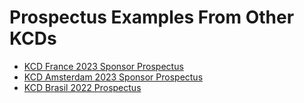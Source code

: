 # Prospectus Examples From Other KCDs

* [KCD France 2023 Sponsor Prospectus](https://docs.google.com/presentation/d/1EVeWqjRMJO8F-Hmo6-pVZS0q68mqSpKoxv-22fPHXoc/edit#slide=id.g13e3ddf15cc_0_121)
* [KCD Amsterdam 2023 Sponsor Prospectus](https://docs.google.com/presentation/d/15-7sbf509q0dMme6fdZRgzNrtpsaaBHabyz-57rctVQ/edit?usp=sharing)
* [KCD Brasil 2022 Prospectus](https://github.com/cncf/kubernetes-community-days/blob/main/files/KCD%20Brasil%20Sponsor%20Prospectus%20(4).pdf)
